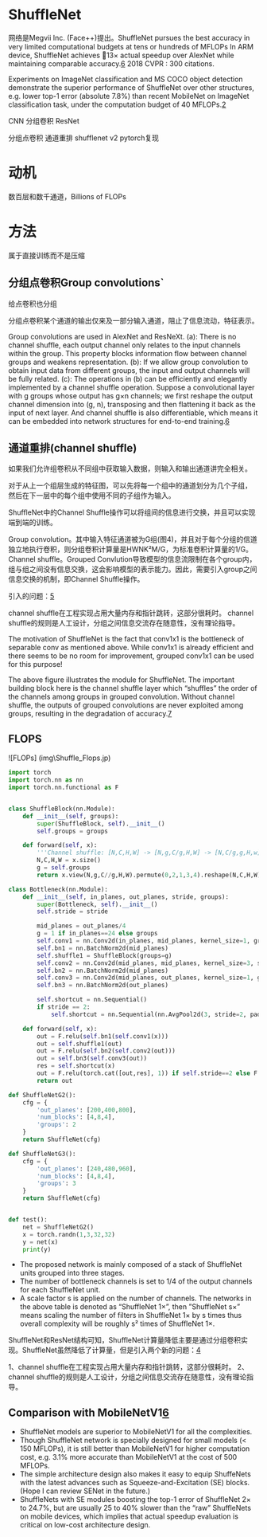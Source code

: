 # ShuffleNet

网络是Megvii Inc. (Face++)提出。ShuffleNet pursues the best accuracy in very limited computational budgets at tens or hundreds of MFLOPs
In ARM device, ShuffleNet achieves 13× actual speedup over AlexNet while maintaining comparable accuracy.[6] 2018 CVPR : 300 citations.

Experiments on ImageNet classification and MS COCO object detection demonstrate the superior performance of ShuffleNet over other structures, e.g. lower top-1 error (absolute 7.8%) than recent MobileNet on ImageNet classification task, under the computation budget of 40 MFLOPs.[2]


CNN
分组卷积
ResNet

分组点卷积
通道重排
shufflenet v2
pytorch复现

# 动机

数百层和数千通道，Billions of FLOPs

# 方法

属于直接训练而不是压缩

## 分组点卷积Group convolutions`


给点卷积也分组

分组点卷积某个通道的输出仅来及一部分输入通道，阻止了信息流动，特征表示。


Group convolutions are used in AlexNet and ResNeXt.
(a): There is no channel shuffle, each output channel only relates to the input channels within the group. This property blocks information flow between channel groups and weakens representation.
(b): If we allow group convolution to obtain input data from different groups, the input and output channels will be fully related.
(c): The operations in (b) can be efficiently and elegantly implemented by a channel shuffle operation. Suppose a convolutional layer with g groups whose output has g×n channels; we first reshape the output channel dimension into (g, n), transposing and then flattening it back as the input of next layer.
And channel shuffle is also differentiable, which means it can be embedded into network structures for end-to-end training.[6]

## 通道重排(channel shuffle)

如果我们允许组卷积从不同组中获取输入数据，则输入和输出通道讲完全相关。

对于从上一个组层生成的特征图，可以先将每一个组中的通道划分为几个子组，
然后在下一层中的每个组中使用不同的子组作为输入。


ShuffleNet中的Channel Shuffle操作可以将组间的信息进行交换，并且可以实现端到端的训练。


Group convolution。其中输入特征通道被为G组(图4)，并且对于每个分组的信道独立地执行卷积，则分组卷积计算量是HWNK²M/G，为标准卷积计算量的1/G。
Channel shuffle。Grouped Convlution导致模型的信息流限制在各个group内，组与组之间没有信息交换，这会影响模型的表示能力。因此，需要引入group之间信息交换的机制，即Channel Shuffle操作。

引入的问题：[5]

channel shuffle在工程实现占用大量内存和指针跳转，这部分很耗时。
channel shuffle的规则是人工设计，分组之间信息交流存在随意性，没有理论指导。


The motivation of ShuffleNet is the fact that conv1x1 is the bottleneck of separable conv as mentioned above. While conv1x1 is already efficient and there seems to be no room for improvement, grouped conv1x1 can be used for this purpose!

The above figure illustrates the module for ShuffleNet. The important building block here is the channel shuffle layer which “shuffles” the order of the channels among groups in grouped convolution. Without channel shuffle, the outputs of grouped convolutions are never exploited among groups, resulting in the degradation of accuracy.[7]



## FLOPS

![FLOPs] (img\Shuffle_Flops.jp)

```py
import torch
import torch.nn as nn
import torch.nn.functional as F


class ShuffleBlock(nn.Module):
    def __init__(self, groups):
        super(ShuffleBlock, self).__init__()
        self.groups = groups

    def forward(self, x):
        '''Channel shuffle: [N,C,H,W] -> [N,g,C/g,H,W] -> [N,C/g,g,H,w] -> [N,C,H,W]'''
        N,C,H,W = x.size()
        g = self.groups
        return x.view(N,g,C//g,H,W).permute(0,2,1,3,4).reshape(N,C,H,W)

class Bottleneck(nn.Module):
    def __init__(self, in_planes, out_planes, stride, groups):
        super(Bottleneck, self).__init__()
        self.stride = stride

        mid_planes = out_planes/4
        g = 1 if in_planes==24 else groups
        self.conv1 = nn.Conv2d(in_planes, mid_planes, kernel_size=1, groups=g, bias=False)
        self.bn1 = nn.BatchNorm2d(mid_planes)
        self.shuffle1 = ShuffleBlock(groups=g)
        self.conv2 = nn.Conv2d(mid_planes, mid_planes, kernel_size=3, stride=stride, padding=1, groups=mid_planes, bias=False)
        self.bn2 = nn.BatchNorm2d(mid_planes)
        self.conv3 = nn.Conv2d(mid_planes, out_planes, kernel_size=1, groups=groups, bias=False)
        self.bn3 = nn.BatchNorm2d(out_planes)

        self.shortcut = nn.Sequential()
        if stride == 2:
            self.shortcut = nn.Sequential(nn.AvgPool2d(3, stride=2, padding=1))

    def forward(self, x):
        out = F.relu(self.bn1(self.conv1(x)))
        out = self.shuffle1(out)
        out = F.relu(self.bn2(self.conv2(out)))
        out = self.bn3(self.conv3(out))
        res = self.shortcut(x)
        out = F.relu(torch.cat([out,res], 1)) if self.stride==2 else F.relu(out+res)
        return out

def ShuffleNetG2():
    cfg = {
        'out_planes': [200,400,800],
        'num_blocks': [4,8,4],
        'groups': 2
    }
    return ShuffleNet(cfg)

def ShuffleNetG3():
    cfg = {
        'out_planes': [240,480,960],
        'num_blocks': [4,8,4],
        'groups': 3
    }
    return ShuffleNet(cfg)


def test():
    net = ShuffleNetG2()
    x = torch.randn(1,3,32,32)
    y = net(x)
    print(y)
```

- The proposed network is mainly composed of a stack of ShuffleNet units grouped into three stages.
- The number of bottleneck channels is set to 1/4 of the output channels for each ShuffleNet unit.
- A scale factor s is applied on the number of channels. The networks in the above table is denoted as “ShuffleNet 1×”, then ”ShuffleNet s×” means scaling the number of filters in ShuffleNet 1× by s times thus overall complexity will be roughly s² times of ShuffleNet 1×.



ShuffleNet和ResNet结构可知，ShuffleNet计算量降低主要是通过分组卷积实现。ShuffleNet虽然降低了计算量，但是引入两个新的问题：[4]

1、channel shuffle在工程实现占用大量内存和指针跳转，这部分很耗时。
2、channel shuffle的规则是人工设计，分组之间信息交流存在随意性，没有理论指导。


## Comparison with MobileNetV1[6]

- ShuffleNet models are superior to MobileNetV1 for all the complexities.
- Though ShuffleNet network is specially designed for small models (< 150 MFLOPs), it is still better than MobileNetV1 for higher computation cost, e.g. 3.1% more accurate than MobileNetV1 at the cost of 500 MFLOPs.
- The simple architecture design also makes it easy to equip ShuffeNets with the latest advances such as Squeeze-and-Excitation (SE) blocks. (Hope I can review SENet in the future.)
- ShuffleNets with SE modules boosting the top-1 error of ShuffleNet 2× to 24.7%, but are usually 25 to 40% slower than the “raw” ShuffleNets on mobile devices, which implies that actual speedup evaluation is critical on low-cost architecture design.



[1]: https://ai.deepshare.net/detail/v_5ee645312d94a_eMNJ5Jws/3?from=p_5ee641d2e8471_5z8XYfL6&type=6
[2]: https://arxiv.org/abs/1707.01083
[3]: https://github.com/kuangliu/pytorch-cifar/blob/master/models/shufflenet.py
[4]: https://zhuanlan.zhihu.com/p/45496826
[5]: https://cygao.xyz/2019/07/12/lightweight/
[6]: https://towardsdatascience.com/review-shufflenet-v1-light-weight-model-image-classification-5b253dfe982f
[7]: https://medium.com/@yu4u/why-mobilenet-and-its-variants-e-g-shufflenet-are-fast-1c7048b9618d
